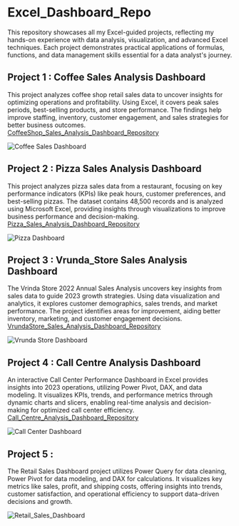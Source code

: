 # Excel_Dashboard_Repo
This repository showcases all my Excel-guided projects, reflecting my hands-on experience with data analysis, visualization, and advanced Excel techniques. Each project demonstrates practical applications of formulas, functions, and data management skills essential for a data analyst's journey.

## Project 1 : Coffee Sales Analysis Dashboard
This project analyzes coffee shop retail sales data to uncover insights for optimizing operations and profitability. Using Excel, it covers peak sales periods, best-selling products, and store performance. The findings help improve staffing, inventory, customer engagement, and sales strategies for better business outcomes.
<a href = "https://github.com/Sahil302002/Coffee-Sales-Analysis">CoffeeShop_Sales_Analysis_Dashboard_Repository</a>

![Coffee Sales Dashboard](https://github.com/user-attachments/assets/744ae0c5-7ada-4c54-87f6-5f0ef3a95289)


## Project 2 : Pizza Sales Analysis Dashboard
This project analyzes pizza sales data from a restaurant, focusing on key performance indicators (KPIs) like peak hours, customer preferences, and best-selling pizzas. The dataset contains 48,500 records and is analyzed using Microsoft Excel, providing insights through visualizations to improve business performance and decision-making.
<a href = "https://github.com/Sahil302002/Pizza_Sales_Analysis"> Pizza_Sales_Analysis_Dashboard_Repository </a>

![Pizza Dashboard](https://github.com/user-attachments/assets/30a5fc84-df7f-45f6-b896-0259e6b4a1c3)


## Project 3 : Vrunda_Store Sales Analysis Dashboard
The Vrinda Store 2022 Annual Sales Analysis uncovers key insights from sales data to guide 2023 growth strategies. Using data visualization and analytics, it explores customer demographics, sales trends, and market performance. The project identifies areas for improvement, aiding better inventory, marketing, and customer engagement decisions.
<a href = "https://github.com/Sahil302002/Vrunda_Store_Analysis"> VrundaStore_Sales_Analysis_Dashboard_Repository</a>

![Vrunda Store Dashboard](https://github.com/user-attachments/assets/688b6bd0-c535-4e99-bb5c-55960d9c69a3)


## Project 4 : Call Centre Analysis Dashboard
An interactive Call Center Performance Dashboard in Excel provides insights into 2023 operations, utilizing Power Pivot, DAX, and data modeling. It visualizes KPIs, trends, and performance metrics through dynamic charts and slicers, enabling real-time analysis and decision-making for optimized call center efficiency.
<a href = "https://github.com/Sahil302002/Call_Center_Analysis"> Call_Centre_Analysis_Dashboard_Repository</a>

![Call Center Dashboard](https://github.com/user-attachments/assets/72cd8121-ed1a-46ac-b36d-2c482380e021)

## Project 5 : 
The Retail Sales Dashboard project utilizes Power Query for data cleaning, Power Pivot for data modeling, and DAX for calculations. It visualizes key metrics like sales, profit, and shipping costs, offering insights into trends, customer satisfaction, and operational efficiency to support data-driven decisions and growth.


![Retail_Sales_Dashboard](https://github.com/user-attachments/assets/0e2365ab-fd68-4344-b805-7305649e022f)


